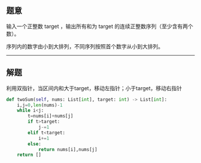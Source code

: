 ## 题意

输入一个正整数 target ，输出所有和为 target 的连续正整数序列（至少含有两个数）。

序列内的数字由小到大排列，不同序列按照首个数字从小到大排列。

---
## 解题

利用双指针，当区间内和大于target，移动左指针；小于target，移动右指针

```python
def twoSum(self, nums: List[int], target: int) -> List[int]:
	i,j=0,len(nums)-1
	while i<j:
		t=nums[i]+nums[j]
		if t>target:
			j-=1
		elif t<target:
			i+=1
		else:
			return nums[i],nums[j]
	return []
```